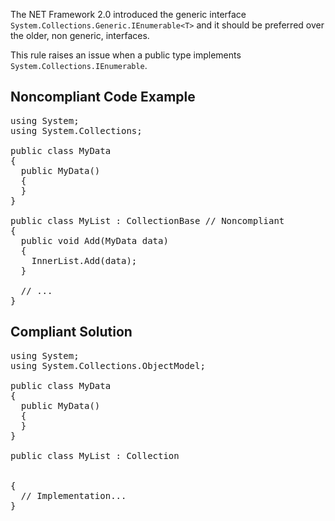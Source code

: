 The NET Framework 2.0 introduced the generic interface `System.Collections.Generic.IEnumerable<T>` and it should be preferred over
the older, non generic, interfaces.

This rule raises an issue when a public type implements `System.Collections.IEnumerable`.

## Noncompliant Code Example

<pre>
using System;
using System.Collections;

public class MyData
{
  public MyData()
  {
  }
}

public class MyList : CollectionBase // Noncompliant
{
  public void Add(MyData data)
  {
    InnerList.Add(data);
  }

  // ...
}
</pre>

## Compliant Solution

<pre>
using System;
using System.Collections.ObjectModel;

public class MyData
{
  public MyData()
  {
  }
}

public class MyList : Collection
 <mydata>

{
  // Implementation...
}

 </mydata></pre>